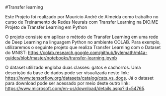#Transfer learning

Este Projeto foi realizado por Maurício André de Almeida como trabalho no curso de Treinamento de Redes Neurais com Transfer Learning na DIO.ME
Projeto de Transfer Learning em Python

O projeto consiste em aplicar o método de Transfer Learning em uma rede de Deep Learning na linguagem Python no ambiente COLAB.
Para exemplo, utilizaremos o seguinte projeto que realiza Transfer Learning 
com o Dataset do MNIST: https://colab.research.google.com/github/kylemath/ml4a-guides/blob/master/notebooks/transfer-learning.ipynb 

O dataset utilizado engloba duas classes: gatos e cachorros. 
Uma descrição da base de dados pode ser visualizada neste link: https://www.tensorflow.org/datasets/catalog/cats_vs_dogs. 
Já o dataset para download pode ser acessado por meio deste outro link: https://www.microsoft.com/en-us/download/details.aspx?id=54765.
